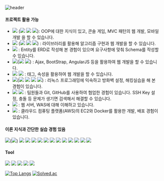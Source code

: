 ![header](https://capsule-render.vercel.app/api?type=waving&color=random&height=150&section=header&text=Jang%20Yeonji&fontSize=60&&fontColor=ffffff&desc=Back-End%20Developer&descAlignY=80&fontAlignY=40)

<!-- ㉠ 기능 구현 및 장애(에러) 처리 가능한 것 Tip. 여기에 언급한 기술스택은 [과제 프로젝트 활용하였는지 자세하게 경험]에서 어떻게 서술해주세요.
㉡ 사용경험은 있는 것 없으나, 교육 등으로 이론적 지식이 있는 것 -->

#### 프로젝트 활용 가능
- <img src="https://img.shields.io/badge/Java-007396?style=flat-square&logo=Java&logoColor=white"/> (<img src="https://img.shields.io/badge/Spring Boot-6DB33F?style=flat-square&logo=Spring Boot&logoColor=white"/> <img src="https://img.shields.io/badge/Android Studio-3DDC84?style=flat-square&logo=Android Studio&logoColor=white"/> <img src="https://img.shields.io/badge/IntelliJ IDEA-000000?style=flat-square&logo=IntelliJ IDEA&logoColor=white"/>): OOP에 대한 지식이 있고, 콘솔 게임, MVC 패턴의 웹 개발, 모바일 개발 을 할 수 있습니다.<br/>
- <img src="https://img.shields.io/badge/Python-3766AB?style=flat-square&logo=Python&logoColor=white"/> (<img src="https://img.shields.io/badge/Django-092E20?style=flat-square&logo=Django&logoColor=white"/> <img src="https://img.shields.io/badge/Anaconda-44A833?style=flat-square&logo=Anaconda&logoColor=white"/> <img src="https://img.shields.io/badge/PyCharm-000000?style=flat-square&logo=PyCharm&logoColor=white"/>)
 : 라이브러리를 활용해 알고리즘 구현과 웹 개발을 할 수 있습니다.<br/>
- <img src="https://img.shields.io/badge/MySQL-4479A1?style=flat-square&logo=MySQL&logoColor=white"/> : Entity를 ERD로 작성해 본 경험이 있으며 요구사항에 맞춰 Schema를 작성할 수 있습니다.<br/>
- <img src="https://img.shields.io/badge/JavaScript-F7DF1E?style=flat-square&logo=JavaScript&logoColor=white"/>(<img src="https://img.shields.io/badge/Bootstrap-7952B3?style=flat-square&logo=Bootstrap&logoColor=white"/> <img src="https://img.shields.io/badge/AngularJS-E23237?style=flat-square&logo=AngularJS&logoColor=white"/>) : Ajax, BootStrap, AngularJS 등을 활용하여 웹 개발을 할 수 있습니다.<br/>
- <img src="https://img.shields.io/badge/HTML5-E34F26?style=flat-square&logo=HTML5&logoColor=white"/> <img src="https://img.shields.io/badge/CSS3-1572B6?style=flat-square&logo=CSS3&logoColor=white"/>
: 태그, 속성을 활용하여 웹 개발을 할 수 있습니다.<br/>
- <img src="https://img.shields.io/badge/Linux-FCC624?style=flat-square&logo=Linux&logoColor=white"/>(<img src="https://img.shields.io/badge/Kali Linux-557C94?style=flat-square&logo=Kali Linux&logoColor=white"/> <img src="https://img.shields.io/badge/CentOS-262577?style=flat-square&logo=CentOS&logoColor=white"/> <img src="https://img.shields.io/badge/Ubuntu-E95420?style=flat-square&logo=Ubuntu&logoColor=white"/> <img src="https://img.shields.io/badge/VMware-607078?style=flat-square&logo=VMware&logoColor=white"/>) : 리눅스 프로그래밍에 익숙하고 방화벽 설정, 해킹실습을 해 본 경험이 있습니다.<br/>
- <img src="https://img.shields.io/badge/Git-181717?style=flat-square&logo=Git&logoColor=white"/> <img src="https://img.shields.io/badge/GitHub-FF61F6?style=flat-square&logo=GitHub&logoColor=white"/> : 팀원들과 Git, GitHub를 사용하여 협업한 경험이 있습니다. SSH Key 설정, 충돌 등 문제가 생기면 검색해서 해결할 수 있습니다.
- <img src="https://img.shields.io/badge/Apache Tomcat-F8DC75?style=flat-square&logo=Apache Tomcat&logoColor=white"/> : 웹 서버, WAS에 대해 이해하고 있습니다. <br/>
- <img src="https://img.shields.io/badge/Amazon AWS-232F3E?style=flat-square&logo=Amazon AWS&logoColor=white"/> : 클라우드 컴퓨팅 플랫폼(AWS)의 EC2와 Docker를 활용한 개발, 배포 경험이 있습니다. <br/>

#### 이론 지식과 간단한 실습 경험 있음
<img src="https://img.shields.io/badge/C-A8B9CC?style=flat-square&logo=C&logoColor=white"/>(<img src="https://img.shields.io/badge/Visual Studio-5C2D91?style=flat-square&logo=Visual Studio&logoColor=white"/>)
<img src="https://img.shields.io/badge/Oracle-F80000?style=flat-square&logo=Oracle&logoColor=white"/>
<img src="https://img.shields.io/badge/SQLite-003B57?style=flat-square&logo=SQLite&logoColor=white"/>
<img src="https://img.shields.io/badge/Adobe Photoshop-31A8FF?style=flat-square&logo=Adobe Photoshop&logoColor=white"/>
<img src="https://img.shields.io/badge/Adobe XD-FF61F6?style=flat-square&logo=Adobe XD&logoColor=white"/>
<img src="https://img.shields.io/badge/Adobe Illustrator-FF9A00?style=flat-square&logo=Adobe Illustrator&logoColor=white"/>
<img src="https://img.shields.io/badge/Thymeleaf-0A84FF?style=flat-square&logo=Thymeleaf&logoColor=white"/>
<img src="https://img.shields.io/badge/scikit learn-F7931E?style=flat-square&logo=scikit learn&logoColor=white"/>
<img src="https://img.shields.io/badge/R-276DC3?style=flat-square&logo=R&logoColor=white"/>
<img src="https://img.shields.io/badge/pandas-150458?style=flat-square&logo=pandas&logoColor=white"/>
<img src="https://img.shields.io/badge/NumPy-013243?style=flat-square&logo=NumPy&logoColor=white"/>
<img src="https://img.shields.io/badge/SciPy-8CAAE6?style=flat-square&logo=SciPy&logoColor=white"/>
<img src="https://img.shields.io/badge/OWASP-000000?style=flat-square&logo=OWASP&logoColor=white"/>
<br/>

#### Tool
<img src="https://img.shields.io/badge/Visual Studio Code-007ACC?style=flat-square&logo=Visual Studio Code&logoColor=white"/>
<img src="https://img.shields.io/badge/Xcode-147EFB?style=flat-square&logo=Xcode&logoColor=white"/>
<img src="https://img.shields.io/badge/Notion-000000?style=flat-square&logo=Notion&logoColor=white"/>
<img src="https://img.shields.io/badge/Slack-4A154B?style=flat-square&logo=Slack&logoColor=white"/>
<img src="https://img.shields.io/badge/Jira-0052CC?style=flat-square&logo=Jira&logoColor=white"/>
<br/>

[![Top Langs](https://github-readme-stats.vercel.app/api/top-langs/?username=JangYeonji&layout=compact)](https://github.com/anuraghazra/github-readme-stats)
[![Solved.ac](http://mazassumnida.wtf/api/generate_badge?boj=jyj98020)](https://solved.ac/profile/jyj98020)
